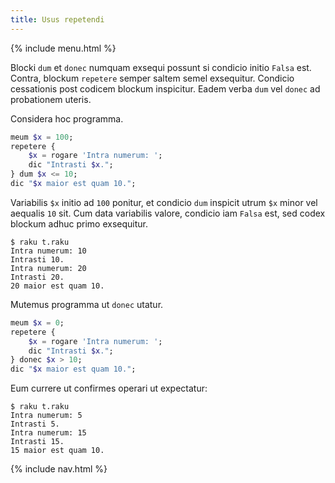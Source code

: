 ```yaml
---
title: Usus repetendi
---
```


{% include menu.html %}

Blocki `dum` et `donec` numquam exsequi possunt si condicio initio `Falsa` est. Contra, blockum `repetere` semper saltem semel exsequitur. Condicio cessationis post codicem blockum inspicitur. Eadem verba `dum` vel `donec` ad probationem uteris.

Considera hoc programma.

```raku
meum $x = 100;
repetere {
    $x = rogare 'Intra numerum: ';
    dic "Intrasti $x.";
} dum $x <= 10;
dic "$x maior est quam 10.";
```

Variabilis `$x` initio ad `100` ponitur, et condicio `dum` inspicit utrum `$x` minor vel aequalis `10` sit. Cum data variabilis valore, condicio iam `Falsa` est, sed codex blockum adhuc primo exsequitur.

```console
$ raku t.raku
Intra numerum: 10
Intrasti 10.
Intra numerum: 20
Intrasti 20.
20 maior est quam 10.
```

Mutemus programma ut `donec` utatur.

```raku
meum $x = 0;
repetere {
    $x = rogare 'Intra numerum: ';
    dic "Intrasti $x.";
} donec $x > 10;
dic "$x maior est quam 10.";
```

Eum currere ut confirmes operari ut expectatur:

```console
$ raku t.raku
Intra numerum: 5
Intrasti 5.
Intra numerum: 15
Intrasti 15.
15 maior est quam 10.
```

{% include nav.html %}